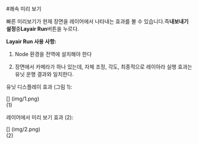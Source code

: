 #쾌속 미리 보기

빠른 미리보기가 현재 장면을 레이어에서 나타내는 효과를 볼 수 있습니다.즉**내보내기 설정**중**Layair Run**버튼을 누르다.

**Layair Run 사용 사항:**

1. Node 환경을 전역에 설치해야 한다

2. 장면에서 카메라가 하나 있는데, 자체 조정, 각도, 최종적으로 레이아라 실행 효과는 유닛 운행 결과와 일치한다.

유닛 디스플레이 효과 (그림 1):

[] (img/1.png)<br>(1)

레이어에서 미리 보기 효과 (2):

[] (img/2.png)<br>(2)

